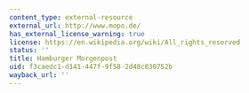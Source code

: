 ```yaml
---
content_type: external-resource
external_url: http://www.mopo.de/
has_external_license_warning: true
license: https://en.wikipedia.org/wiki/All_rights_reserved
status: ''
title: Hamburger Morgenpost
uid: f3caedc1-d141-447f-9f58-2d48c830752b
wayback_url: ''
---
```

